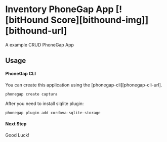 # Inventory PhoneGap App [![bitHound Score][bithound-img]][bithound-url]

A example CRUD PhoneGap App

## Usage

#### PhoneGap CLI

You can create this application using the [phonegap-cli][phonegap-cli-url].

    phonegap create captura

After you need to install slqlite plugin:

    phonegap plugin add cordova-sqlite-storage

#### Next Step

Good Luck!